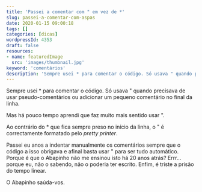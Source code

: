 ```yaml
---
title: 'Passei a comentar com " em vez de *'
slug: passei-a-comentar-com-aspas
date: 2020-01-15 09:00:18
tags: []
categories: [dicas]
wordpressId: 4353
draft: false
resources:
- name: featuredImage
  src: 'images/thumbnail.jpg'
keyword: 'comentários'
description: 'Sempre usei * para comentar o código. Só usava " quando precisava de usar pseudo-comentários ou adicionar um pequeno comentário no final da linha.Mas há pouco tempo aprendi que faz muito mais sentido usar ".'
---
```

Sempre usei * para comentar o código. Só usava " quando precisava de usar pseudo-comentários ou adicionar um pequeno comentário no final da linha.

Mas há pouco tempo aprendi que faz muito mais sentido usar ".

<!--more-->
Ao contrário do * que fica sempre preso no início da linha, o " é correctamente formatado pelo _pretty printer_.

Passei eu anos a indentar manualmente os comentários sempre que o código a isso obrigava e afinal basta usar " para ser tudo automático. Porque é que o Abapinho não me ensinou isto há 20 anos atrás? Errr... porque eu, não o sabendo, não o poderia ter escrito. Enfim, é triste a prisão do tempo linear.

O Abapinho saúda-vos.
